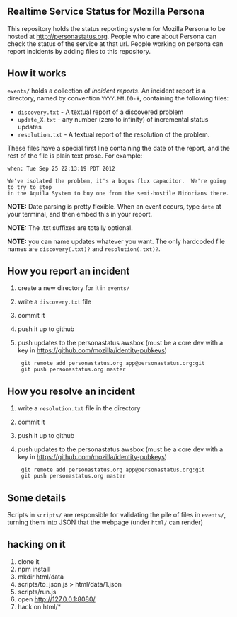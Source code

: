 ## Realtime Service Status for Mozilla Persona

This repository holds the status reporting system for Mozilla Persona
to be hosted at http://personastatus.org.  People who care about 
Persona can check the status of the service at that url.  People working
on persona can report incidents by adding files to this repository.

## How it works

`events/` holds a collection of *incident reports*.  An incident report is a directory,
named by convention `YYYY.MM.DD-#`, containing the following files:

  * `discovery.txt` - A textual report of a discovered problem
  * `update_X.txt` - any number (zero to infinity) of incremental status updates
  * `resolution.txt` - A textual report of the resolution of the problem.

These files have a special first line containing the date of the report, and the rest of the
file is plain text prose.  For example:

    when: Tue Sep 25 22:13:19 PDT 2012

    We've isolated the problem, it's a bogus flux capacitor.  We're going to try to stop
    in the Aquila System to buy one from the semi-hostile Midorians there.
    
**NOTE:** Date parsing is pretty flexible.  When an event occurs, type `date` at your terminal,
and then embed this in your report.

**NOTE:** The .txt suffixes are totally optional.

**NOTE:** you can name updates whatever you want.  The only hardcoded file names are `discovery(.txt)?`
and `resolution(.txt)?`.

## How you report an incident

1. create a new directory for it in `events/`
2. write a `discovery.txt` file
3. commit it
4. push it up to github
5. push updates to the personastatus awsbox (must be a core dev with a key in https://github.com/mozilla/identity-pubkeys)

        git remote add personastatus.org app@personastatus.org:git
        git push personastatus.org master

## How you resolve an incident

1. write a `resolution.txt` file in the directory
2. commit it
3. push it up to github
4. push updates to the personastatus awsbox (must be a core dev with a key in https://github.com/mozilla/identity-pubkeys)

        git remote add personastatus.org app@personastatus.org:git
        git push personastatus.org master

## Some details

Scripts in `scripts/` are responsible for validating the pile of files in `events/`,
turning them into JSON that the webpage (under `html/` can render) 

## hacking on it

1. clone it
2. npm install
3. mkdir html/data 
4. scripts/to_json.js > html/data/1.json
5. scripts/run.js
6. open http://127.0.0.1:8080/
7. hack on html/*

